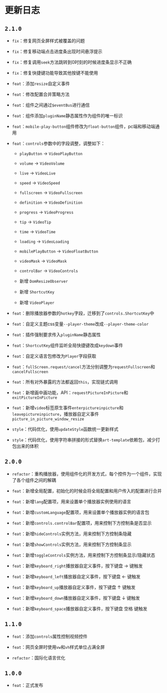 

# 更新日志

## `2.1.0`

- `fix`：修复网页全屏样式被覆盖的问题

- `fix`：修复移动端点击进度条出现时间悬浮提示

- `fix`：修复调用`seek`方法跳转到0时刻的时候进度条显示不正确
  
- `fix`：修复快捷键功能导致其他按键不能使用

- `feat`：添加`resize`自定义事件

- `feat`：修改配置合并策略方法

- `feat`：组件之间通过`$eventBus`进行通信

- `feat`：组件添加`pluginName`静态属性作为组件的唯一标识

- `feat`：`mobile-play-button`组件修改为`float-button`组件，pc端和移动端通用

- `feat`：`controls`参数中的字段调整，调整如下：
    
    - `playButton` -> `VideoPlayButton`
    
    - `volume` -> `VideoVolume`
    
    - `live` -> `VideoLive`
    
    - `speed` -> `VideoSpeed`
    
    - `fullscreen` -> `VideoFullscreen`
    
    - `definition` -> `VideoDefinition`
    
    - `progress` -> `VideoProgress`
    
    - `tip` -> `VideoTip`
    
    - `time` -> `VideoTime`
    
    - `loading` -> `VideoLoading`
    
    - `mobilePlayButton` -> `VideoFloatButton`
    
    - `videoMask` -> `VideoMask`
    
    - `controlBar` -> `VideoControls`
    
    - 新增 `DomResizeObserver`
    
    - 新增 `ShortcutKey`
    
    - 新增 `VideoPlayer`

- `feat`：删除播放器参数的`hotkey`字段，迁移到了`controls.ShortcutKey`中

- `feat`：自定义主题css变量`--player-theme`改成`--player-theme-color`

- `feat`：插件强制要求传入`pluginName`静态属性

- `feat`：`ShortcutKey`组件监听全局快捷键改成`keydown`事件

- `feat`：自定义语言包修改为`Player`字段获取
  
- `feat`：`fullScreen.request/cancel`方法分别调整为`requestFullscreen`和`cancelFullscreen`
  
- `feat`：所有对外暴露的方法都返回`this`，实现链式调用
  
- `feat`：新增画中画功能，API：`requestPictureInPicture`和`exitPictureInPicture`
  
- `feat`：新增`video`标签原生事件`enterpictureinpicture`和`leavepictureinpicture`，播放器自定义事件`picture_in_picture_window_resize`

- `style`：代码优化，使用`updateStyle`函数统一更新样式

- `style`：代码优化，使用字符串拼接的形式替换`art-template`依赖包，减少打包出来的体积


## `2.0.0`
  
- `refactor`：重构播放器，使用组件化的开发方式，每个控件为一个组件，实现了各个组件之间的解耦
  
- `feat`：新增全局配置，初始化的时候会将全局配置和用户传入的配置进行合并

- `feat`：新增`lang`配置项，用来设置单个播放器实例使用的语言
  
- `feat`：新增`customLanguage`配置项，用来设置单个播放器实例的语言包

- `feat`：新增`controls.controlBar`配置项，用来控制下方控制条是否显示

- `feat`：新增`hideControls`实例方法，用来控制下方控制条隐藏
  
- `feat`：新增`showControls`实例方法，用来控制下方控制条显示
  
- `feat`：新增`toggleControls`实例方法，用来控制下方控制条显示/隐藏状态

- `feat`：新增`keyboard_right`播放器自定义事件，按下键盘 → 键触发

- `feat`：新增`keyboard_left`播放器自定义事件，按下键盘 ← 键触发

- `feat`：新增`keyboard_up`播放器自定义事件，按下键盘 ↑ 键触发

- `feat`：新增`keyboard_down`播放器自定义事件，按下键盘 ↓ 键触发

- `feat`：新增`keyboard_space`播放器自定义事件，按下键盘 空格 键触发

## `1.1.0`
  
- `feat`：添加`controls`属性控制视频控件
  
- `feat`：网页全屏时使用`vw`和`vh`样式单位占满全屏

- `refactor`：国际化语言优化


## `1.0.0`
  
- `feat`：正式发布
